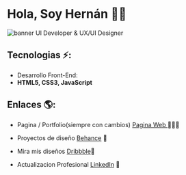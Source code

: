 
# Hola, Soy Hernán 👋🏼

  <img src="https://trello-attachments.s3.amazonaws.com/5efbca76d0a4785c49e88ddb/60a1c3fab9eb0649c769103e/c051f6ff6e71b1025f5032e60d4cce3f/Dise%C3%B1o_sin_t%C3%ADtulo.png" alt="banner UI Developer & UX/UI Designer ">
  

## Tecnologias ⚡: 
- Desarrollo Front-End:
- **HTML5, CSS3, JavaScript**
 
## Enlaces 🌎:
- Pagina / Portfolio(siempre con cambios) <a href="https://iamhernanflores.netlify.app/"> Pagina Web </a> 👨🏻‍💻
- Proyectos de diseño <a href="https://www.behance.net/IamHernanFlores"> Behance</a> 🎨
- Mira mis diseños <a href="https://dribbble.com/IamHernanFlores"> Dribbble</a>🌌

- Actualizacion Profesional <a href="https://www.linkedin.com/in/hern%C3%A1nfloresdesigner/">LinkedIn</a> 💼

































